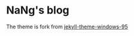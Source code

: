 # NaNg's blog

The theme is fork from [jekyll-theme-windows-95](https://h01000110.github.io/windows-95/)

